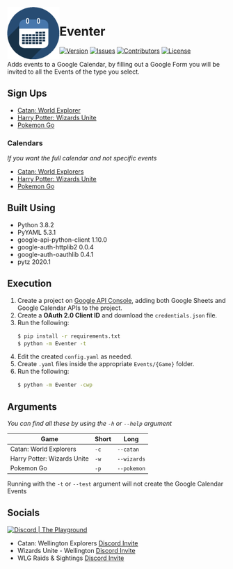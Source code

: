 <img src="https://raw.githubusercontent.com/Macro303/Eventer/main/logo.png" align="left" width="120" height="120" alt="Eventer Logo">

# Eventer
[![Version](https://img.shields.io/github/tag-pre/Macro303/Eventer.svg?label=version&style=flat-square)](https://github.com/Macro303/Eventer/releases)
[![Issues](https://img.shields.io/github/issues/Macro303/Eventer.svg?style=flat-square)](https://github.com/Macro303/Eventer/issues)
[![Contributors](https://img.shields.io/github/contributors/Macro303/Eventer.svg?style=flat-square)](https://github.com/Macro303/Eventer/graphs/contributors)
[![License](https://img.shields.io/github/license/Macro303/Eventer.svg?style=flat-square)](https://opensource.org/licenses/MIT)

Adds events to a Google Calendar, by filling out a Google Form you will be invited to all the Events of the type you select.  

## Sign Ups
 - [Catan: World Explorer](https://forms.gle/Qcc2tLpt3rSRXHuN8)
 - [Harry Potter: Wizards Unite](https://forms.gle/wwjJ1EFRxuKgZBMHA)
 - [Pokemon Go](https://forms.gle/wwjJ1EFRxuKgZBMHA)

### Calendars
*If you want the full calendar and not specific events*
 - [Catan: World Explorers](https://calendar.google.com/calendar?cid=cDJmMTV1djVhZW5hdTkxM3B0amk0dGJvajhAZ3JvdXAuY2FsZW5kYXIuZ29vZ2xlLmNvbQ)
 - [Harry Potter: Wizards Unite](https://calendar.google.com/calendar?cid=N2t2c2pkcGlnOHE3YWRjdmdhbzZmbTU2NmtAZ3JvdXAuY2FsZW5kYXIuZ29vZ2xlLmNvbQ)
 - [Pokemon Go](https://calendar.google.com/calendar?cid=MDZqaTEyY2tkZmVtbmFtNjJpb2MwbTZvbDRAZ3JvdXAuY2FsZW5kYXIuZ29vZ2xlLmNvbQ)

## Built Using
 - Python 3.8.2
 - PyYAML 5.3.1
 - google-api-python-client 1.10.0
 - google-auth-httplib2 0.0.4
 - google-auth-oauthlib 0.4.1
 - pytz 2020.1

## Execution
1. Create a project on [Google API Console](https://console.developers.google.com/apis/dashboard), adding both Google Sheets and Google Calendar APIs to the project.
2. Create a **OAuth 2.0 Client ID** and download the `credentials.json` file.
3. Run the following:
    ```bash
    $ pip install -r requirements.txt
    $ python -m Eventer -t
    ```
4. Edit the created `config.yaml` as needed.
5. Create `.yaml` files inside the appropriate `Events/{Game}` folder.
6. Run the following:
    ```bash
   $ python -m Eventer -cwp
    ```

## Arguments
*You can find all these by using the `-h` or `--help` argument*

| Game | Short | Long |
| ---- | ----- | ---- |
| Catan: World Explorers | `-c` | `--catan` |
| Harry Potter: Wizards Unite | `-w` | `--wizards` |
| Pokemon Go | `-p` | `--pokemon` |

Running with the `-t` or `--test` argument will not create the Google Calendar Events


## Socials
[![Discord | The Playground](https://discord.com/api/v6/guilds/618581423070117932/widget.png?style=banner2)](https://discord.gg/nqGMeGg)  
 - Catan: Wellington Explorers [Discord Invite](https://discord.gg/kFyCveQ)
 - Wizards Unite - Wellington [Discord Invite](https://discord.gg/dy3ZhkT)
 - WLG Raids & Sightings [Discord Invite](https://discord.gg/47gyFPE)
